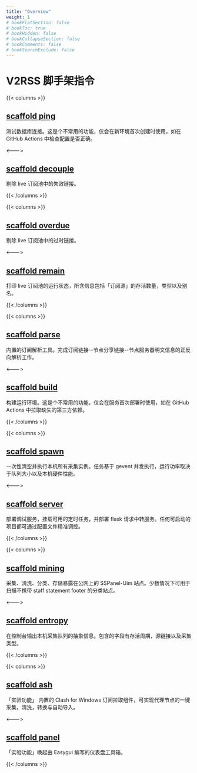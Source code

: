 ```yaml
---
title: "Overview"
weight: 1
# bookFlatSection: false
# bookToc: true
# bookHidden: false
# bookCollapseSection: false
# bookComments: false
# bookSearchExclude: false
---
```


# V2RSS 脚手架指令

{{< columns >}} <!-- begin columns block -->

## [scaffold ping](/docs/player/cli/ping)

测试数据库连接。这是个不常用的功能，仅会在新环境首次创建时使用，如在 GitHub Actions 中检查配置是否正确。

<---> <!-- magic separator, between columns -->

## [scaffold decouple](/docs/player/cli/decouple)

剔除 live 订阅池中的失效链接。

 {{< /columns >}}

{{< columns >}} <!-- begin columns block -->

## [scaffold overdue](/docs/player/cli/overdue)

剔除 live 订阅池中的过时链接。

<---> <!-- magic separator, between columns -->

## [scaffold remain](/docs/player/cli/remain)

打印 live 订阅池的运行状态，所含信息包括「订阅源」的存活数量，类型以及别名。

 {{< /columns >}}

{{< columns >}} <!-- begin columns block -->

## [scaffold parse](/docs/player/cli/parse)

内置的订阅解析工具。完成订阅链接--节点分享链接--节点服务器明文信息的正反向解析工作。

<---> <!-- magic separator, between columns -->

## [scaffold build](/docs/player/cli/build)

构建运行环境。这是个不常用的功能，仅会在服务首次部署时使用，如在 GitHub Actions 中拉取缺失的第三方依赖。

 {{< /columns >}}

{{< columns >}} <!-- begin columns block -->

## [scaffold spawn](/docs/player/cli/spawn)

一次性清空并执行本机所有采集实例。任务基于 gevent 并发执行，运行功率取决于队列大小以及本机硬件性能。

<---> <!-- magic separator, between columns -->

## [scaffold server](/docs/player/cli/server)

部署调试服务，挂载可用的定时任务，并部署 flask 请求中转服务。任何可启动的项目都可通过配置文件精准调控。

 {{< /columns >}}

{{< columns >}} <!-- begin columns block -->

## [scaffold mining](/docs/player/cli/mining)

采集、清洗、分类、存储暴露在公网上的 SSPanel-Uim 站点。少数情况下可用于扫描不携带 staff statement footer 的分类站点。

<---> <!-- magic separator, between columns -->

## [scaffold entropy](/docs/player/cli/entropy)

在控制台输出本机采集队列的抽象信息。包含的字段有存活周期，源链接以及采集类型。

 {{< /columns >}}

{{< columns >}} <!-- begin columns block -->

## [scaffold ash](/docs/player/cli/ash)

「实验功能」 内置的 Clash for Windows 订阅拉取组件，可实现代理节点的一键采集，清洗，转换与自动导入。 

<---> <!-- magic separator, between columns -->

## [scaffold panel](/docs/player/cli/panel)

「实验功能」唤起由 Easygui 编写的仪表盘工具箱。

 {{< /columns >}}

